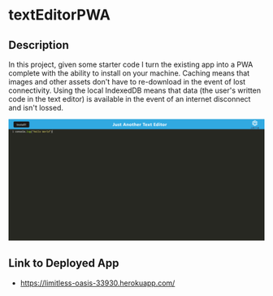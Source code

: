# textEditorPWA

## Description
In this project, given some starter code I turn the existing app into a PWA complete with the ability to install on your machine. Caching means that images and other assets don't
have to re-download in the event of lost connectivity. Using the local IndexedDB means that data (the user's written code in the text editor) is available in the event of an 
internet disconnect and isn't lossed.  

![screenshot of Text Editor](https://github.com/jcnolan9/textEditorPWA/blob/main/Screenshot.PNG)

## Link to Deployed App
- https://limitless-oasis-33930.herokuapp.com/
